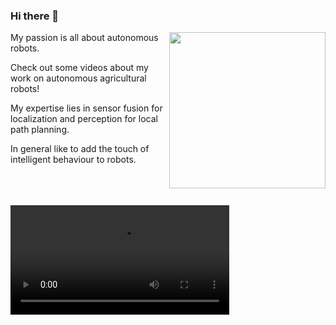 ### Hi there 👋

<img src="https://user-images.githubusercontent.com/43472532/200563661-32bd06a5-25c8-436a-a136-1bef06528aa1.jpg" width="250" align="right" caption="hello">

My passion is all about autonomous robots. 


Check out some videos about my work on autonomous agricultural robots!


My expertise lies in sensor fusion for localization and perception for local path planning.


In general like to add the touch of intelligent behaviour to robots.

<br />
<br />
<br />

<video src="https://user-images.githubusercontent.com/43472532/200572084-39bc26e2-3581-4c82-b764-9d32da7bdbbf.mp4" width="350">




In my free time I enjoy adding fancy and cool features to our Robot Rosie 
for example this path planner and with an integrated collision checker:
- add link to repository


  - ***Sensor fusion***
    - Graph based sensor fusion for agiruclutral robots fusing VIO, (RTK) GPS, Wheel Odometry.
      -  add picture of robot and graph
      -  For more information feel free to get in touch with me!
  - ***Compute Vision & Machine Learning***
    - Master thesis
      - Camera based passage detection in different and changing environments leveraging self supervised features.
      - add gif from gian
    - Visual odometry pipeline 
      - Link to repository  
